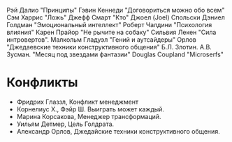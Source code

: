 Рэй Далио "Принципы"
Гэвин Кеннеди "Договориться можно обо всем"
Сэм Харрис "Ложь"
Джефф Смарт "Кто"
Джоел (Joel) Спольски
Дэниел Голдман "Эмоциональный интеллект"
Роберт Чалдини "Психология влияния"
Карен Прайор "Не рычите на собаку"
Сильвия Лекен "Сила интровертов".
Малкольм Гладуэл "Гений и аутсайдеры"
Орлов "Джедаевские техники конструктивного общения"
Б.Л. Злотин. А.В. Зусман. "Месяц под звездами фантазии"
Douglas Coupland "Microserfs"

# Конфликты

* Фридрих Глаззл, Конфликт менеджмент
* Корнелиус Х., Фэйр Ш. Выиграть может каждый.
* Марина Корсакова, Менеджер трансформаций.
* Уильям Детмер, Цель Голдрата.
* Александр Орлов, Джедайские техники конструктивного общения.



